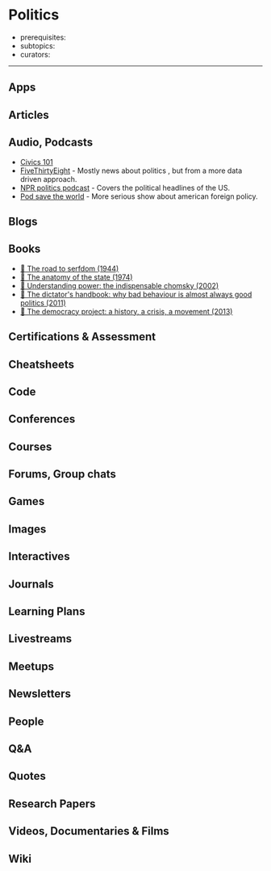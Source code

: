 # Politics

- prerequisites:
- subtopics:
- curators:

------

## Apps

## Articles

## Audio, Podcasts

- [Civics 101](http://www.npr.org/podcasts/512508710/civics-101)
- [FiveThirtyEight](https://fivethirtyeight.com/tag/politics-podcast/) - Mostly news about politics , but from a more data driven approach.
- [NPR politics podcast](http://www.npr.org/podcasts/510310/npr-politics-podcast) - Covers the political headlines of the US.
- [Pod save the world](https://art19.com/shows/pod-save-the-world) - More serious show about american foreign policy.


## Blogs

## Books

- [📕 The road to serfdom (1944)](http://www.goodreads.com/book/show/299215.The_Road_to_Serfdom)
- [📕 The anatomy of the state (1974)](http://www.goodreads.com/book/show/6613404-anatomy-of-the-state)
- [📕 Understanding power: the indispensable chomsky (2002)](http://www.goodreads.com/book/show/194805.Understanding_Power)
- [📕 The dictator's handbook: why bad behaviour is almost always good politics (2011)](http://www.goodreads.com/book/show/11612989-the-dictator-s-handbook)
- [📕 The democracy project: a history, a crisis, a movement (2013)](http://www.goodreads.com/book/show/13330433-the-democracy-project)


## Certifications & Assessment

## Cheatsheets

## Code

## Conferences

## Courses

## Forums, Group chats

## Games

## Images

## Interactives

## Journals

## Learning Plans

## Livestreams

## Meetups

## Newsletters

## People

## Q&A

## Quotes

## Research Papers

## Videos, Documentaries & Films

## Wiki
